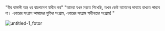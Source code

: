 
"বীর বাঙ্গালী অস্ত্র ধর বাংলাদেশ স্বাধীন কর"   "আমরা যখন মরতে শিখেছি, তখন কেউ আমাদের দাবায়ে রাখতে পারবে না।  এবারের সংগ্রাম আমাদের মুক্তির সংগ্রাম, এবারের সংগ্রাম স্বাধীনতার সংগ্রাম! "

![untitled-1_fotor](https://user-images.githubusercontent.com/11449967/49455280-0eb9f300-f811-11e8-95af-0346f848eddf.jpg)
